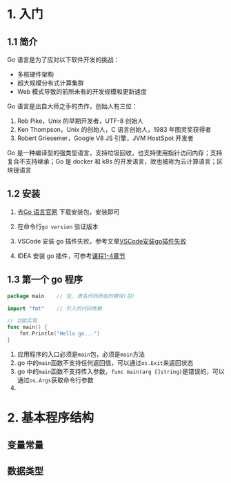 # 1. 入门



## 1.1 简介

Go 语言是为了应对以下软件开发的挑战：

- 多核硬件架构
- 超大规模分布式计算集群
- Web 模式导致的前所未有的开发规模和更新速度



Go 语言是出自大师之手的杰作，创始人有三位：

1. Rob Pike，Unix 的早期开发者，UTF-8 创始人
2. Ken Thompson，Unix 的创始人，C 语言创始人，1983 年图灵奖获得者
3. Robert Griesemer，Google V8 JS 引擎，JVM HostSpot 开发者



Go 是一种编译型的强类型语言，支持垃圾回收，也支持使用指针访问内存；支持复合不支持继承；Go 是 docker 和 k8s 的开发语言，故也被称为云计算语言；区块链语言



## 1.2 安装

1. 去[Go 语言官网](https://golang.google.cn/dl/) 下载安装包，安装即可
2. 在命令行`go version` 验证版本



1. VSCode 安装 go 插件失败，参考文章[VSCode安装go插件失败](https://blog.csdn.net/qq_43573718/article/details/119488777)

2. IDEA 安装 go 插件，可参考[课程1-4章节](https://coding.imooc.com/class/chapter/180.html#Anchor)





## 1.3 第一个 go 程序

```go
package main	// 包, 表名代码所在的模块(包)

import "fmt"	// 引入的代码依赖

// 功能实现
func main() {
	fmt.Println("Hello go...")
}
```



1. 应用程序的入口必须是`main`包，必须是`main`方法
2. go 中的`main`函数不支持任何返回值，可以通过`os.Exit`来返回状态
3. go 中的`main`函数不支持传入参数，`func main(arg []string)`是错误的，可以通过`os.Args`获取命令行参数
4. 





# 2. 基本程序结构



## 变量常量



## 数据类型


